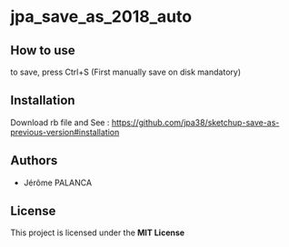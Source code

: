 # jpa_save_as_2018_auto

## How to use

to save, press Ctrl+S (First manually save on disk mandatory)

## Installation

Download rb file and See : https://github.com/jpa38/sketchup-save-as-previous-version#installation

## Authors
- Jérôme PALANCA

## License
This project is licensed under the **MIT License**
